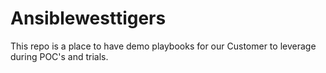 # Ansiblewesttigers

This repo is a place to have demo playbooks for our Customer to leverage during POC's and trials.
